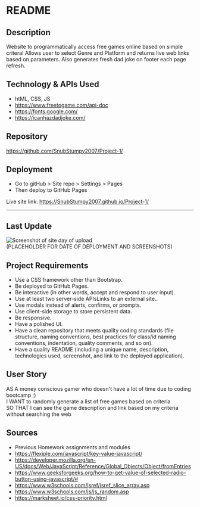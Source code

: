 # README

## Description

Website to programmatically access free games online based on simple critera! Allows user to select Genre and Platform and returns live web links based on parameters. Also generates fresh dad joke on footer each page refresh.

## Technology & APIs Used

- htML, CSS, JS
- <https://www.freetogame.com/api-doc>
- <https://fonts.google.com/>
- <https://icanhazdadjoke.com/>

## Repository

<https://github.com/SnubStumpy2007/Project-1/>

## Deployment

- Go to gitHub > Site repo > Settings > Pages
- Then deploy to GitHub Pages

Live site link: <https://SnubStumpy2007.github.io/Project-1/>
_____________________________

## Last Update

![Screenshot of site day of upload](PLACEHOLDER)<br/>
(PLACEHOLDER FOR DATE OF DEPLOYMENT AND SCREENSHOTS)

## Project Requirements

- Use a CSS framework other than Bootstrap.
- Be deployed to GitHub Pages.
- Be interactive (in other words, accept and respond to user input).
- Use at least two server-side APIsLinks to an external site..
- Use modals instead of alerts, confirms, or prompts.
- Use client-side storage to store persistent data.
- Be responsive.
- Have a polished UI.
- Have a clean repository that meets quality coding standards (file structure, naming conventions, best practices for class/id naming conventions, indentation, quality comments, and so on).
- Have a quality README (including a unique name, description, technologies used, screenshot, and link to the deployed application).

## User Story

AS A money conscious gamer who doesn't have a lot of time due to coding bootcamp ;)<br/>
I WANT to randomly generate a list of free games based on criteria<br/>
SO THAT I can see the game description and link based on my criteria without searching the web<br/>

## Sources

- Previous Homework assignments and modules
- https://flexiple.com/javascript/key-value-javascript/
- https://developer.mozilla.org/en-US/docs/Web/JavaScript/Reference/Global_Objects/Object/fromEntries
- https://www.geeksforgeeks.org/how-to-get-value-of-selected-radio-button-using-javascript/#
- https://www.w3schools.com/jsref/jsref_slice_array.asp
- https://www.w3schools.com/js/js_random.asp
- https://marksheet.io/css-priority.html

